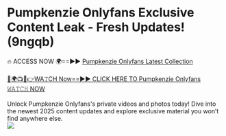 # Pumpkenzie Onlyfans Exclusive Content Leak - Fresh Updates! (9ngqb)

🔥 ACCESS NOW 🌍==►► <a href="https://tinyurl.com/kvy9nzfs" rel="nofollow">Pumpkenzie Onlyfans Latest Collection</a>
<br><br>
[🔴🌍📺📱👉WA𝚃CH Now==►► CLICK HERE TO Pumpkenzie Onlyfans 𝚆𝙰𝚃𝙲𝙷 NOW](https://tinyurl.com/kvy9nzfs)
<br><br>
Unlock Pumpkenzie Onlyfans's private videos and photos today! Dive into the newest 2025 content updates and explore exclusive material you won’t find anywhere else.
<br>
<a href="https://tinyurl.com/kvy9nzfs" rel="nofollow" data-target="animated-image.originalLink"><img src="https://camo.githubusercontent.com/8a4f000d20f83aca3bf7ec5f350d767afa0574a8a352519fd8cfa583a6f93a33/68747470733a2f2f692e696d6775722e636f6d2f644a486b345a712e676966" data-canonical-src="https://i.imgur.com/dJHk4Zq.gif" style="max-width: 100%; display: inline-block;" data-target="animated-image.originalImage"></a>
<br>
